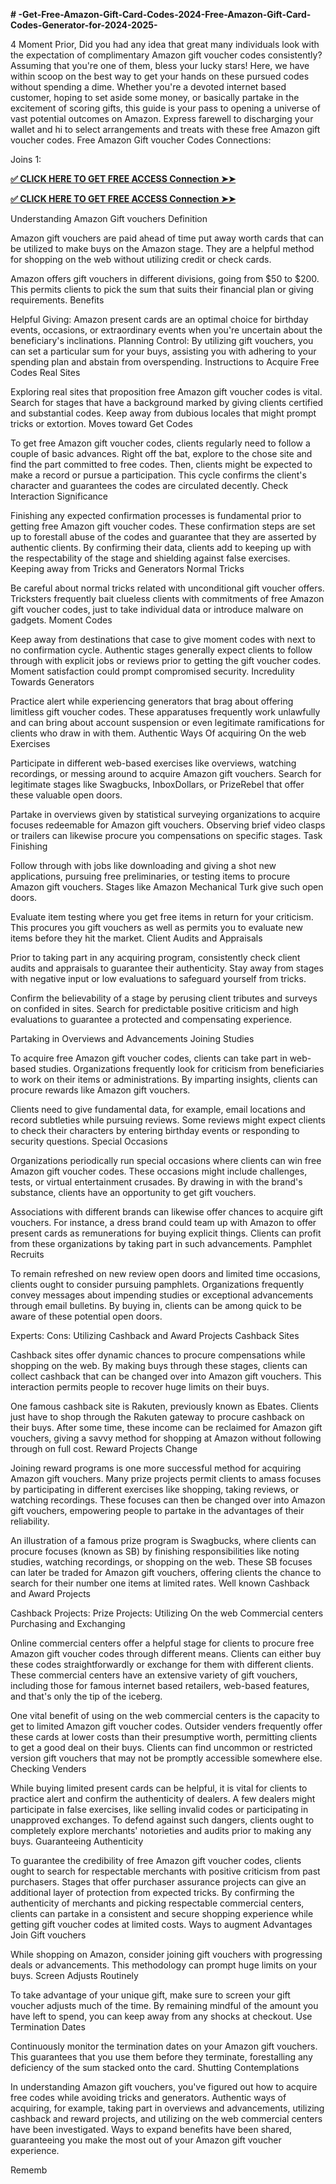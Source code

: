**# -Get-Free-Amazon-Gift-Card-Codes-2024-Free-Amazon-Gift-Card-Codes-Generator-for-2024-2025-**

4 Moment Prior, Did you had any idea that great many individuals look with the expectation of complimentary Amazon gift voucher codes consistently? Assuming that you're one of them, bless your lucky stars! Here, we have within scoop on the best way to get your hands on these pursued codes without spending a dime. Whether you're a devoted internet based customer, hoping to set aside some money, or basically partake in the excitement of scoring gifts, this guide is your pass to opening a universe of vast potential outcomes on Amazon. Express farewell to discharging your wallet and hi to select arrangements and treats with these free Amazon gift voucher codes. Free Amazon Gift voucher Codes Connections:

Joins 1:

**[✅ CLICK HERE TO GET FREE ACCESS Connection ➤➤](https://reurl.cc/V0RgQZ)**

**[✅ CLICK HERE TO GET FREE ACCESS Connection ➤➤](https://reurl.cc/V0RgQZ)**

Understanding Amazon Gift vouchers Definition

Amazon gift vouchers are paid ahead of time put away worth cards that can be utilized to make buys on the Amazon stage. They are a helpful method for shopping on the web without utilizing credit or check cards.

Amazon offers gift vouchers in different divisions, going from $50 to $200. This permits clients to pick the sum that suits their financial plan or giving requirements. Benefits

Helpful Giving: Amazon present cards are an optimal choice for birthday events, occasions, or extraordinary events when you're uncertain about the beneficiary's inclinations. Planning Control: By utilizing gift vouchers, you can set a particular sum for your buys, assisting you with adhering to your spending plan and abstain from overspending. Instructions to Acquire Free Codes Real Sites

Exploring real sites that proposition free Amazon gift voucher codes is vital. Search for stages that have a background marked by giving clients certified and substantial codes. Keep away from dubious locales that might prompt tricks or extortion. Moves toward Get Codes

To get free Amazon gift voucher codes, clients regularly need to follow a couple of basic advances. Right off the bat, explore to the chose site and find the part committed to free codes. Then, clients might be expected to make a record or pursue a participation. This cycle confirms the client's character and guarantees the codes are circulated decently. Check Interaction Significance

Finishing any expected confirmation processes is fundamental prior to getting free Amazon gift voucher codes. These confirmation steps are set up to forestall abuse of the codes and guarantee that they are asserted by authentic clients. By confirming their data, clients add to keeping up with the respectability of the stage and shielding against false exercises. Keeping away from Tricks and Generators Normal Tricks

Be careful about normal tricks related with unconditional gift voucher offers. Tricksters frequently bait clueless clients with commitments of free Amazon gift voucher codes, just to take individual data or introduce malware on gadgets. Moment Codes

Keep away from destinations that case to give moment codes with next to no confirmation cycle. Authentic stages generally expect clients to follow through with explicit jobs or reviews prior to getting the gift voucher codes. Moment satisfaction could prompt compromised security. Incredulity Towards Generators

Practice alert while experiencing generators that brag about offering limitless gift voucher codes. These apparatuses frequently work unlawfully and can bring about account suspension or even legitimate ramifications for clients who draw in with them. Authentic Ways Of acquiring On the web Exercises

Participate in different web-based exercises like overviews, watching recordings, or messing around to acquire Amazon gift vouchers. Search for legitimate stages like Swagbucks, InboxDollars, or PrizeRebel that offer these valuable open doors.

Partake in overviews given by statistical surveying organizations to acquire focuses redeemable for Amazon gift vouchers. Observing brief video clasps or trailers can likewise procure you compensations on specific stages. Task Finishing

Follow through with jobs like downloading and giving a shot new applications, pursuing free preliminaries, or testing items to procure Amazon gift vouchers. Stages like Amazon Mechanical Turk give such open doors.

Evaluate item testing where you get free items in return for your criticism. This procures you gift vouchers as well as permits you to evaluate new items before they hit the market. Client Audits and Appraisals

Prior to taking part in any acquiring program, consistently check client audits and appraisals to guarantee their authenticity. Stay away from stages with negative input or low evaluations to safeguard yourself from tricks.

Confirm the believability of a stage by perusing client tributes and surveys on confided in sites. Search for predictable positive criticism and high evaluations to guarantee a protected and compensating experience.

Partaking in Overviews and Advancements Joining Studies

To acquire free Amazon gift voucher codes, clients can take part in web-based studies. Organizations frequently look for criticism from beneficiaries to work on their items or administrations. By imparting insights, clients can procure rewards like Amazon gift vouchers.

Clients need to give fundamental data, for example, email locations and record subtleties while pursuing reviews. Some reviews might expect clients to check their characters by entering birthday events or responding to security questions. Special Occasions

Organizations periodically run special occasions where clients can win free Amazon gift voucher codes. These occasions might include challenges, tests, or virtual entertainment crusades. By drawing in with the brand's substance, clients have an opportunity to get gift vouchers.

Associations with different brands can likewise offer chances to acquire gift vouchers. For instance, a dress brand could team up with Amazon to offer present cards as remunerations for buying explicit things. Clients can profit from these organizations by taking part in such advancements. Pamphlet Recruits

To remain refreshed on new review open doors and limited time occasions, clients ought to consider pursuing pamphlets. Organizations frequently convey messages about impending studies or exceptional advancements through email bulletins. By buying in, clients can be among quick to be aware of these potential open doors.

Experts: Cons: Utilizing Cashback and Award Projects Cashback Sites

Cashback sites offer dynamic chances to procure compensations while shopping on the web. By making buys through these stages, clients can collect cashback that can be changed over into Amazon gift vouchers. This interaction permits people to recover huge limits on their buys.

One famous cashback site is Rakuten, previously known as Ebates. Clients just have to shop through the Rakuten gateway to procure cashback on their buys. After some time, these income can be reclaimed for Amazon gift vouchers, giving a savvy method for shopping at Amazon without following through on full cost. Reward Projects Change

Joining reward programs is one more successful method for acquiring Amazon gift vouchers. Many prize projects permit clients to amass focuses by participating in different exercises like shopping, taking reviews, or watching recordings. These focuses can then be changed over into Amazon gift vouchers, empowering people to partake in the advantages of their reliability.

An illustration of a famous prize program is Swagbucks, where clients can procure focuses (known as SB) by finishing responsibilities like noting studies, watching recordings, or shopping on the web. These SB focuses can later be traded for Amazon gift vouchers, offering clients the chance to search for their number one items at limited rates. Well known Cashback and Award Projects

Cashback Projects: Prize Projects: Utilizing On the web Commercial centers Purchasing and Exchanging

Online commercial centers offer a helpful stage for clients to procure free Amazon gift voucher codes through different means. Clients can either buy these codes straightforwardly or exchange for them with different clients. These commercial centers have an extensive variety of gift vouchers, including those for famous internet based retailers, web-based features, and that's only the tip of the iceberg.

One vital benefit of using on the web commercial centers is the capacity to get to limited Amazon gift voucher codes. Outsider venders frequently offer these cards at lower costs than their presumptive worth, permitting clients to get a good deal on their buys. Clients can find uncommon or restricted version gift vouchers that may not be promptly accessible somewhere else. Checking Venders

While buying limited present cards can be helpful, it is vital for clients to practice alert and confirm the authenticity of dealers. A few dealers might participate in false exercises, like selling invalid codes or participating in unapproved exchanges. To defend against such dangers, clients ought to completely explore merchants' notorieties and audits prior to making any buys. Guaranteeing Authenticity

To guarantee the credibility of free Amazon gift voucher codes, clients ought to search for respectable merchants with positive criticism from past purchasers. Stages that offer purchaser assurance projects can give an additional layer of protection from expected tricks. By confirming the authenticity of merchants and picking respectable commercial centers, clients can partake in a consistent and secure shopping experience while getting gift voucher codes at limited costs. Ways to augment Advantages Join Gift vouchers

While shopping on Amazon, consider joining gift vouchers with progressing deals or advancements. This methodology can prompt huge limits on your buys. Screen Adjusts Routinely

To take advantage of your unique gift, make sure to screen your gift voucher adjusts much of the time. By remaining mindful of the amount you have left to spend, you can keep away from any shocks at checkout. Use Termination Dates

Continuously monitor the termination dates on your Amazon gift vouchers. This guarantees that you use them before they terminate, forestalling any deficiency of the sum stacked onto the card. Shutting Contemplations

In understanding Amazon gift vouchers, you've figured out how to acquire free codes while avoiding tricks and generators. Authentic ways of acquiring, for example, taking part in overviews and advancements, utilizing cashback and reward projects, and utilizing on the web commercial centers have been investigated. Ways to expand benefits have been shared, guaranteeing you make the most out of your Amazon gift voucher experience.

Rememb
